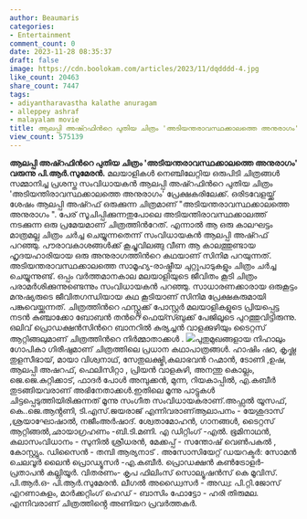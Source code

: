 ```yaml
---
author: Beaumaris
categories:
- Entertainment
comment_count: 0
date: 2023-11-28 08:35:37
draft: false
image: https://cdn.boolokam.com/articles/2023/11/dqdddd-4.jpg
like_count: 20463
share_count: 7447
tags:
- adiyantharavastha kalathe anuragam
- alleppey ashraf
- malayalam movie
title: ആലപ്പി അഷ്റഫിന്‍റെ പുതിയ ചിത്രം 'അടിയന്തരാവസ്ഥക്കാലത്തെ അനുരാഗം' വരുന്നു
view_count: 575139
---
```


**ആലപ്പി അഷ്റഫിന്‍റെ പുതിയ ചിത്രം 'അടിയന്തരാവസ്ഥക്കാലത്തെ അനുരാഗം' വരുന്നു** **പി.ആർ.സുമേരൻ.** മലയാളികള്‍ നെഞ്ചിലേറ്റിയ ഒരുപിടി ചിത്രങ്ങള്‍ സമ്മാനിച്ച പ്രശസ്ത സംവിധായകന്‍ ആലപ്പി അഷ്റഫിന്‍റെ പുതിയ ചിത്രം 'അടിയന്തിരാവസ്ഥക്കാലത്തെ അനുരാഗം' പ്രേക്ഷകരിലേക്ക്. ഒരിടവേളയ്ക്ക് ശേഷം ആലപ്പി അഷ്റഫ് ഒരുക്കുന്ന ചിത്രമാണ് "അടിയന്തരാവസ്ഥക്കാലത്തെ അനുരാഗം ". പേര് സൂചിപ്പിക്കുന്നതുപോലെ അടിയന്തിരാവസ്ഥക്കാലത്ത് നടക്കുന്ന ഒരു പ്രമേയമാണ് ചിത്രത്തിന്‍റേത്. എന്നാല്‍ ആ ഒരു കാലഘട്ടം മാത്രമല്ല ചിത്രം ചര്‍ച്ച ചെയ്യുന്നതെന്ന് സംവിധായകന്‍ ആലപ്പി അഷ്റഫ് പറഞ്ഞു. പൗരാവകാശങ്ങള്‍ക്ക് കൂച്ചുവിലങ്ങു വീണ ആ കാലത്തുണ്ടായ ഹൃദയഹാരിയായ ഒരു അനുരാഗത്തിന്‍റെ കഥയാണ് സിനിമ പറയുന്നത്. അടിയന്തരാവസ്ഥക്കാലത്തെ സാമൂഹ്യ-രാഷ്ട്രീയ ചുറ്റുപാടുകളും ചിത്രം ചര്‍ച്ച ചെയ്യുന്നുണ്ട്. ഒപ്പം വര്‍ത്തമാനകാല മലയാളിയുടെ ജീവിതം കൂടി ചിത്രം പരാമര്‍ശിക്കുന്നുണ്ടെന്നും സംവിധായകന്‍ പറഞ്ഞു. സാധാരണക്കാരായ ഒരുകൂട്ടം മനുഷ്യരുടെ ജീവിതഗന്ധിയായ കഥ കൂടിയാണ് സിനിമ പ്രേക്ഷകരുമായി പങ്കുവെയ്ക്കുന്നത്. ചിത്രത്തിന്‍റെ ഫസ്റ്റ്ലുക്ക് പോസ്റ്റര്‍ മലയാളികളുടെ പ്രിയപ്പെട്ട നടന്‍ കുഞ്ചാക്കോ ബോബന്‍ തന്‍റെ ഫെയ്സ്ബുക്ക് പേജിലൂടെ പുറത്തുവിട്ടിരുന്നു. ഒലിവ് പ്രൊഡക്ഷന്‍സിന്‍റെ ബാനറില്‍ കുര്യച്ചന്‍ വാളക്കുഴിയും ടൈറ്റസ് ആറ്റിങ്ങലുമാണ് ചിത്രത്തിന്‍റെ നിര്‍മ്മാതാക്കൾ . ![](https://cdn.boolokam.com/articles/2023/11/dqdddd-4.jpg)പുതുമുഖങ്ങളായ നിഹാലും ഗോപികാ ഗിരീഷുമാണ് ചിത്രത്തിലെ പ്രധാന കഥാപാത്രങ്ങൾ. ഹാഷിം ഷാ, കൃഷ്ണ തുളസീഭായ്, മായാ വിശ്വനാഥ്, സേതുലക്ഷ്മി,കലാഭവൻ റഹ്മാൻ, ടോണി ,ഉഷ, ആലപ്പി അഷറഫ്, ഫെലിസിറ്റാ , പ്രിയൻ വാളകുഴി, അനന്തു കൊല്ലം, ജെ.ജെ.കുറ്റിക്കാട്, ഫാദർ പോൾ അമ്പുക്കൻ, മുന്ന, റിയകാപ്പിൽ, എ.കബീർ തുടങ്ങിയവരാണ് അഭിനേതാക്കൾ.ഇതിലെ മൂന്നു പാട്ടുകൾ ചിട്ടപ്പെടുത്തിയിരിക്കുന്നത് മൂന്നു സംഗീത സംവിധായകരാണ്.അഫ്സൽ യൂസഫ്, കെ..ജെ.ആൻ്റണി, ടി.എസ്.ജയരാജ് എന്നിവരാണ്ആലാപനം - യേശുദാസ് ,ശ്രയാഘോഷാൽ, നജീംഅർഷാദ്. ശ്വേതാമോഹൻ, ഗാനങ്ങൾ, ടൈറ്റസ് ആറ്റിങ്ങൽ,ഛായാഗ്രഹണം -ബി.ടി.മണി. എ ഡിറ്റിംഗ് -എൽ. ഭൂമിനാഥൻ, കലാസംവിധാനം - സുനിൽ ശ്രീധരൻ, മേക്കപ്പ് - സന്തോഷ് വെൺപകൽ , കോസ്റ്റ്യും. ഡിസൈൻ - തമ്പി ആര്യനാട് . അസോസിയേറ്റ് ഡയറക്ടർ: സോമൻ ചെലവൂർ ലൈൻ പ്രൊഡ്യൂസർ -എ.കബീർ. പ്രൊഡക്ഷൻ കൺട്രോളർ- പ്രതാപൻ കല്ലിയൂർ. വിതരണം- കൃപ ഫിലിംസ് സൊല്യൂഷൻസ് കെ മൂവിസ്. പി.ആർ.ഒ- പി.ആർ.സുമേരൻ. ലീഗൽ അഡ്വൈസർ - അഡ്വ: പി.റ്റി.ജോസ് എറണാകുളം, മാർക്കറ്റിംഗ് ഹെഡ് - ബാസിം ഫോട്ടോ - ഹരി തിരുമല. എന്നിവരാണ് ചിത്രത്തിൻ്റെ അണിയറ പ്രവർത്തകർ.